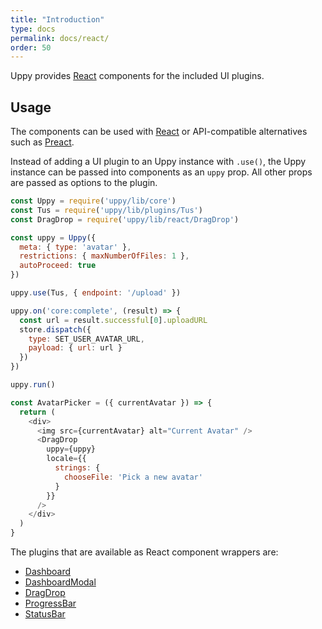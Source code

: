 ```yaml
---
title: "Introduction"
type: docs
permalink: docs/react/
order: 50
---
```


Uppy provides [React][] components for the included UI plugins.

## Usage

The components can be used with [React][] or API-compatible alternatives such as [Preact][].

Instead of adding a UI plugin to an Uppy instance with `.use()`, the Uppy instance can be passed into components as an `uppy` prop.
All other props are passed as options to the plugin.

```js
const Uppy = require('uppy/lib/core')
const Tus = require('uppy/lib/plugins/Tus')
const DragDrop = require('uppy/lib/react/DragDrop')

const uppy = Uppy({
  meta: { type: 'avatar' },
  restrictions: { maxNumberOfFiles: 1 },
  autoProceed: true
})

uppy.use(Tus, { endpoint: '/upload' })

uppy.on('core:complete', (result) => {
  const url = result.successful[0].uploadURL
  store.dispatch({
    type: SET_USER_AVATAR_URL,
    payload: { url: url }
  })
})

uppy.run()

const AvatarPicker = ({ currentAvatar }) => {
  return (
    <div>
      <img src={currentAvatar} alt="Current Avatar" />
      <DragDrop
        uppy={uppy}
        locale={{
          strings: {
            chooseFile: 'Pick a new avatar'
          }
        }}
      />
    </div>
  )
}
```

The plugins that are available as React component wrappers are:

 - [Dashboard][]
 - [DashboardModal][]
 - [DragDrop][]
 - [ProgressBar][]
 - [StatusBar][]

[React]: https://facebook.github.io/react
[Preact]: https://preact.js.org/
[Dashboard]: /docs/dashboard
[DragDrop]: /docs/dragdrop
[ProgressBar]: /docs/progressbar
[StatusBar]: /docs/statusbar
[DashboardModal]: /docs/react/dashboard-modal
